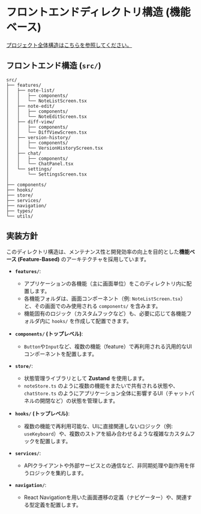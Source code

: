 # フロントエンドディレクトリ構造 (機能ベース)

[プロジェクト全体構造はこちらを参照してください。](overall-project-structure.md)

## フロントエンド構造 (`src/`)

```
src/
├── features/
│   ├── note-list/
│   │   ├── components/
│   │   └── NoteListScreen.tsx
│   ├── note-edit/
│   │   ├── components/
│   │   └── NoteEditScreen.tsx
│   ├── diff-view/
│   │   ├── components/
│   │   └── DiffViewScreen.tsx
│   ├── version-history/
│   │   ├── components/
│   │   └── VersionHistoryScreen.tsx
│   ├── chat/
│   │   ├── components/
│   │   └── ChatPanel.tsx
│   └── settings/
│       └── SettingsScreen.tsx
│
├── components/
├── hooks/
├── store/
├── services/
├── navigation/
├── types/
└── utils/
```

## 実装方針

このディレクトリ構造は、メンテナンス性と開発効率の向上を目的とした**機能ベース (Feature-Based)** のアーキテクチャを採用しています。

- **`features/`**:
  - アプリケーションの各機能（主に画面単位）をこのディレクトリ内に配置します。
  - 各機能フォルダは、画面コンポーネント（例: `NoteListScreen.tsx`）と、その画面でのみ使用される `components/` を含みます。
  - 機能固有のロジック（カスタムフックなど）も、必要に応じて各機能フォルダ内に `hooks/` を作成して配置できます。

- **`components/` (トップレベル)**:
  - `Button`や`Input`など、複数の機能（feature）で再利用される汎用的なUIコンポーネントを配置します。

- **`store/`**:
  - 状態管理ライブラリとして **Zustand** を使用します。
  - `noteStore.ts` のように複数の機能をまたいで共有される状態や、`chatStore.ts` のようにアプリケーション全体に影響するUI（チャットパネルの開閉など）の状態を管理します。

- **`hooks/` (トップレベル)**:
  - 複数の機能で再利用可能な、UIに直接関連しないロジック（例: `useKeyboard`）や、複数のストアを組み合わせるような複雑なカスタムフックを配置します。

- **`services/`**:
  - APIクライアントや外部サービスとの通信など、非同期処理や副作用を伴うロジックを集約します。

- **`navigation/`**:
  - React Navigationを用いた画面遷移の定義（ナビゲーター）や、関連する型定義を配置します。